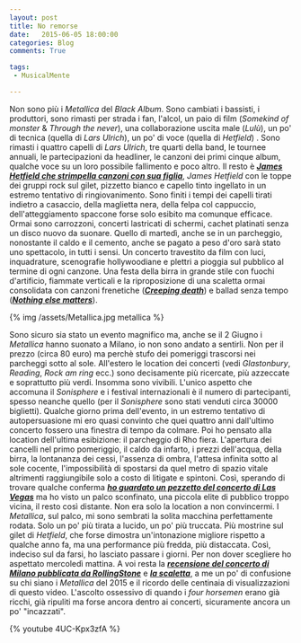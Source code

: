 ```yaml
---
layout: post
title: No remorse
date:   2015-06-05 18:00:00
categories: Blog
comments: True

tags:
 - MusicalMente

---
```


Non sono più i *Metallica* del *Black Album*. Sono cambiati i bassisti, i produttori, sono rimasti per strada i fan, l'alcol, un paio di film (*Somekind of monster* & *Through the never*), una collaborazione uscita male (*Lulù*), un po' di tecnica (quella di *Lars Ulrich*), un po' di voce (quella di *Hetfield*) . Sono rimasti i quattro capelli di *Lars Ulrich*, tre quarti della band, le tournee annuali, le partecipazioni da headliner, le canzoni dei primi cinque album, qualche voce su un loro possibile fallimento e poco altro. Il resto è **[*James Hetfield che strimpella canzoni con sua figlia*](https://www.youtube.com/watch?v=NWaZezdMMNU)**, *James Hetfield* con le toppe dei gruppi rock sul gilet, pizzetto bianco e capello tinto ingellato in un estremo tentativo di ringiovanimento. Sono finiti i tempi dei capelli tirati indietro a casaccio, della maglietta nera, della felpa col cappuccio, dell'atteggiamento spaccone forse solo esibito ma comunque efficace. Ormai sono carrozzoni, concerti lastricati di schermi, cachet platinati senza un disco nuovo da suonare. Quello di martedì, anche se in un parcheggio, nonostante il caldo e il cemento, anche se pagato a peso d'oro sarà stato uno spettacolo, in tutti i sensi. Un concerto travestito da film con luci, inquadrature, scenografie hollywoodiane e plettri a pioggia sul pubblico al termine di ogni canzone. Una festa della birra in grande stile con fuochi d'artificio, fiammate verticali e la riproposizione di una scaletta ormai consolidata con canzoni frenetiche (**[*Creeping death*](https://www.youtube.com/watch?v=3j6_EyAhim8)**) e ballad senza tempo (**[*Nothing else matters*](https://www.youtube.com/watch?v=CxhDNRj_Qvw)**). 

{% img /assets/Metallica.jpg metallica %}

Sono sicuro sia stato un evento magnifico ma, anche se il 2 Giugno i *Metallica* hanno suonato a Milano, io non sono andato a sentirli. Non per il prezzo (circa 80 euro) ma perchè stufo dei pomeriggi trascorsi nei parcheggi sotto al sole. All'estero le location dei concerti (vedi *Glastonbury*, *Reading*, *Rock am ring* ecc.) sono decisamente più ricercate, più azzeccate e soprattutto più verdi. Insomma sono vivibili. L'unico aspetto che accomuna il *Sonisphere* e i festival internazionali è il numero di partecipanti, spesso neanche quello (per il *Sonisphere* sono stati venduti circa 30000 biglietti). Qualche giorno prima dell'evento, in un estremo tentativo di autopersuasione mi ero quasi convinto che quei quattro anni dall'ultimo concerto fossero una finestra di tempo da colmare. Poi ho pensato alla location dell'ultima esibizione: il parcheggio di Rho fiera. L'apertura dei cancelli nel primo pomeriggio, il caldo da infarto, i prezzi dell'acqua, della birra, la lontananza dei cessi, l'assenza di ombra, l'attesa infinita sotto al sole cocente, l'impossibilità di spostarsi da quel metro di spazio vitale altrimenti raggiungibile solo a costo di litigate e spintoni. Così, sperando di trovare qualche conferma **[*ho guardato un pezzetto del concerto di Las Vegas*](https://www.youtube.com/watch?v=GrqNf6Wjhrg)** ma ho visto un palco sconfinato, una piccola elite di pubblico troppo vicina, il resto così distante. Non era solo la location a non convincermi. I *Metallica*, sul palco, mi sono sembrati la solita macchina perfettamente rodata. Solo un po' più tirata a lucido, un po' più truccata. Più mostrine sul gilet di *Hetfield*, che forse dimostra un'intonazione migliore rispetto a qualche anno fa, ma una performance più fredda, più distaccata. Così, indeciso sul da farsi, ho lasciato passare i giorni. Per non dover scegliere ho aspettato mercoledì mattina. A voi resta la **[*recensione del concerto di Milano pubblicata da RollingStone*](http://www.rollingstone.it/musica/news-musica/report-dal-sonisphere-2015/2015-06-03/)** e **[*la scaletta*](http://www.soundsblog.it/post/402643/sonisphere-2015-foto-report-assago-metallica-faith-no-more)**, a me un po' di confusione su chi siano i *Metallica* del 2015 e il ricordo delle centinaia di visualizzazioni di questo video. L'ascolto ossessivo di quando i *four horsemen* erano già ricchi, già ripuliti ma forse ancora dentro ai concerti, sicuramente ancora un po' "incazzati".

{% youtube 4UC-Kpx3zfA %}